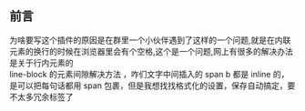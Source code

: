 ## 前言   
为啥要写这个插件的原因是在群里一个小伙伴遇到了这样的一个问题,就是在内联元素的换行的时候在浏览器里会有个空格,这个是一个问题,网上有很多的解决办法是关于行内元素的       
line-block 的元素间隙解决方法 ，咋们文字中间插入的 span b 都是 inline 的，是可以把每句话都用 span 包裹，但是我想找找格式化的设置，保存自动搞定，要不太多冗余标签了
